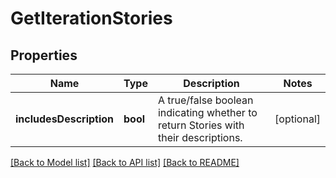 # GetIterationStories

## Properties
Name | Type | Description | Notes
------------ | ------------- | ------------- | -------------
**includesDescription** | **bool** | A true/false boolean indicating whether to return Stories with their descriptions. | [optional] 

[[Back to Model list]](../../README.md#documentation-for-models) [[Back to API list]](../../README.md#documentation-for-api-endpoints) [[Back to README]](../../README.md)

